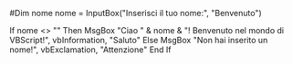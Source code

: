 #Dim nome
nome = InputBox("Inserisci il tuo nome:", "Benvenuto")

If nome <> "" Then
    MsgBox "Ciao " & nome & "! Benvenuto nel mondo di VBScript!", vbInformation, "Saluto"
Else
    MsgBox "Non hai inserito un nome!", vbExclamation, "Attenzione"
End If
